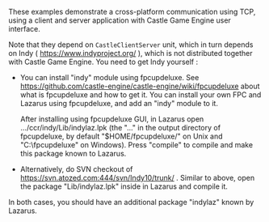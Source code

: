 These examples demonstrate a cross-platform communication using TCP,
using a client and server application with Castle Game Engine user interface.

Note that they depend on `CastleClientServer` unit,
which in turn depends on Indy ( https://www.indyproject.org/ ),
which is not distributed together with Castle Game Engine.
You need to get Indy yourself :

- You can install "indy" module using fpcupdeluxe. See https://github.com/castle-engine/castle-engine/wiki/fpcupdeluxe about what is fpcupdeluxe and how to get it. You can install your own FPC and Lazarus using fpcupdeluxe, and add an "indy" module to it.

    After installing using fpcupdeluxe GUI, in Lazarus open .../ccr/indy/Lib/indylaz.lpk (the "..." in the output directory of fpcupdeluxe, by default "$HOME/fpcupdeluxe/" on Unix and "C:\fpcupdeluxe\" on Windows). Press "compile" to compile and make this package known to Lazarus.

- Alternatively, do SVN checkout of https://svn.atozed.com:444/svn/Indy10/trunk/ . Similar to above, open the package "Lib/indylaz.lpk" inside in Lazarus and compile it.

In both cases, you should have an additional package "indylaz" known by Lazarus.
